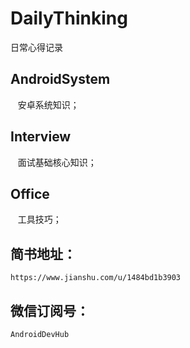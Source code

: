 # DailyThinking
日常心得记录

## AndroidSystem

    安卓系统知识；
   
## Interview

    面试基础核心知识；
    
## Office

    工具技巧；

## 简书地址：

    https://www.jianshu.com/u/1484bd1b3903

## 微信订阅号：

    AndroidDevHub

